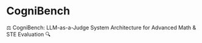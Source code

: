 # CogniBench
⚖️ CogniBench: LLM-as-a-Judge System Architecture for Advanced Math &amp; STE Evaluation 🔍
